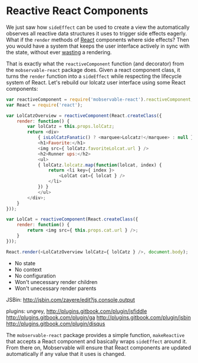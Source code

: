 # Reactive React Components

We just saw how `sideEffect` can be used to create a view the automatically observes all reactive data structures it uses to trigger side effects eagerly.
What if the `render` methods of [React](https://facebook.github.io/react) components where side effects?
Then you would have a system that keeps the user interface actively in sync with the state, without ever [wasting](https://facebook.github.io/react/docs/perf.html#perf.printwastedmeasurements) a rendering.

That is exactly what the `reactiveComponent` function (and decorator) from the `mobservable-react` package does.
Given a react component class, it turns the `render` function into a `sideEffect` while respecting the lifecycle system of React.
Let's rebuild our lolcatz user interface using some React components:

```javascript
var reactiveComponent = require('mobservable-react').reactiveComponent;
var React = require('react');

var LolCatzOverview = reactiveComponent(React.createClass({
	render: function() {
		var lolCatz = this.props.lolCatz;
		return <div>
			{ isLolCatzFanatic() ? <marquee>Lolcatz!</marquee> : null }
			<h1>Favorite:</h1>
			<img src={ lolCatz.favoriteLolcat.url } />
			<h2>Runner ups:</h2>
			<ul>
			{ lolCatz.lolcatz.map(function(lolcat, index) {
				return <li key={ index }>
					<LolCat cat={ lolcat } />
				</li>
			}) }
			</ul>
		</div>;	
	}	
}));

var LolCat = reactiveComponent(React.createClass({
	render: function() {
		return <img src={ this.props.cat.url } />;	
	}
}));

React.render(<LolCatzOverview lolCatz={ lolCatz } />, document.body);
```


* No state
* No context
* No configuration
* Won't unecessary render children
* Won't unecessary render parents

JSBin: http://jsbin.com/zayere/edit?js,console,output

plugins: ungrey, http://plugins.gitbook.com/plugin/jsfiddle http://plugins.gitbook.com/plugin/ga http://plugins.gitbook.com/plugin/jsbin http://plugins.gitbook.com/plugin/disqus


The `mobservable-react` package provides a simple function, `makeReactive` that accepts a React component and basically wraps `sideEffect` around it.
From there on, Mobservable will ensure that React components are updated automatically if any value that it uses is changed.
